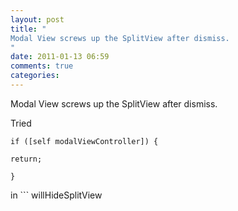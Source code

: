 ```yaml
---
layout: post
title: "
Modal View screws up the SplitView after dismiss.
"
date: 2011-01-13 06:59
comments: true
categories: 
---
```


Modal View screws up the SplitView after dismiss.


Tried


```
if ([self modalViewController]) {
```
```
return;
```
```
}
```


in ```
willHideSplitView
``` but it does not work

